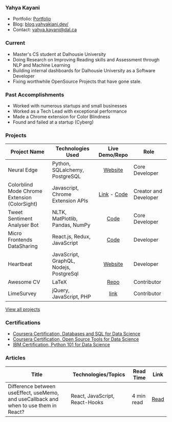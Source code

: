 ### Yahya Kayani

- Portfolio: [Portfolio](https://yahyakiani.github.io/reactJs-resume-template/)
- Blog: [blog.yahyakiani.dev/](https://yahyakiani.github.io/blog.yahyakiani.dev/)
- Contact: [yahya.kayani@dal.ca](mailto:yahya.kayani@dal.ca)
<!--- Résumé (PDF): [Intern Resume](https://github.com/Yahyakiani/Yahyakiani/blob/main/cv.pdf)-->

### Current

- Master's CS student at Dalhousie University
- Doing Research on Improving Reading skills and Assessment through NLP and Machine Learning
- Building internal dashboards for Dalhousie University as a Software Developer
- Fixing worthwhile OpenSource Projects that have gone stale. 

### Past Accomplishments

- Worked with numerous startups and small businesses
- Worked as a Tech Lead with exceptional performance
- Made a Chrome extension for Color Blindness
- Found and failed at a startup (Cyberg)

### Projects

| Project Name                                 | Technologies Used                                        | Live Demo/Repo | Role                  |
| -------------------------------------------- | -------------------------------------------------------- | :------------: | --------------------- |
| Neural Edge                                  | Python, SQLalchemy, PostgreSQL                           |   [Website](https://neuraledge.digital/)    | Core Developer        |
| Colorblind Mode Chrome Extension (ColorSight)            | Javascript, Chrome Extension APIs                        |   [Link](https://chrome.google.com/webstore/detail/colorsight/gfnndhpnnpmkkjdjlhanbhahfpkohgcn) - [Code](https://github.com/Yahyakiani/color-sight-extension-chrome)    | Creator and Developer |
| Tweet Sentiment Analyser Bot                 | NLTK, MatPlotlib, Pandas, NumPy                          |   [Code](https://github.com/Yahyakiani/Tweet-Sentiment-Analyser)    | Core Developer        |
| Micro Frontends DataSharing | React.js, Redux, JavaScript                                            | [Code](https://github.com/Yahyakiani/micro-frontends-DataSharing-Techniques) | Developer   |
| Heartbeat             | JavaScript, GraphQL, Nodejs, PostgreSql                                                         | [Website](https://schellbrothers.com/why-choose-schell/heartbeat/) | Developer   |
| Awesome CV            | LaTeX                                                                   | [Repo](https://github.com/Yahyakiani/Awesome-CV-working)    | Contributor |
| LimeSurvey            | jQuery, JavaScript, PHP                                                      | [link](https://www.limesurvey.org/en/)                      | Contributor |

[View all projects](https://github.com/Yahyakiani?tab=repositories)

### Certifications

- [Coursera Certification, Databases and SQL for Data Science](https://www.credly.com/badges/bf9dba1d-1860-4103-ab7a-5fda3c5acc7f/linked_in_profile)
- [Coursera Certification, Open Source Tools for Data Science](https://www.coursera.org/account/accomplishments/certificate/9JBVP4GJK6K7)
- [IBM Certification, Python 101 for Data Science](https://courses.cognitiveclass.ai/certificates/86d0acfeea524127a6b6f5fb030cb74a)


### Articles

| Title                                                                                 | Technologies/Topics            | Read Time  | Link                                                                                                                                    |
| ------------------------------------------------------------------------------------- | ------------------------------ | ---------- | --------------------------------------------------------------------------------------------------------------------------------------- |
| Difference between useEffect, useMemo, and useCallback and when to use them in React? | React, JavaScript, React-Hooks | 4 min read | [Read](https://medium.com/@yahyakiani1/difference-between-useeffect-usememo-and-usecallback-and-when-to-use-them-in-react-dcab76390aaf) |
